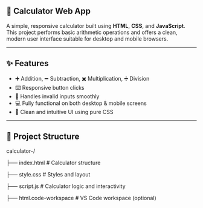 ## 🧮 Calculator Web App

A simple, responsive calculator built using **HTML**, **CSS**, and **JavaScript**.  
This project performs basic arithmetic operations and offers a clean, modern user interface suitable for desktop and mobile browsers.

---

## ✨ Features

- ➕ Addition, ➖ Subtraction, ✖️ Multiplication, ➗ Division
- ⌨️ Responsive button clicks
- 🧠 Handles invalid inputs smoothly
- 💻 Fully functional on both desktop & mobile screens
- 🎨 Clean and intuitive UI using pure CSS

---

## 📂 Project Structure
calculator-/

├── index.html # Calculator structure

├── style.css # Styles and layout

├── script.js # Calculator logic and interactivity

├── html.code-workspace # VS Code workspace (optional)

